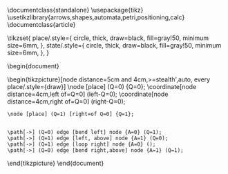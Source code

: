 \documentclass{standalone}
\usepackage{tikz}
\usetikzlibrary{arrows,shapes,automata,petri,positioning,calc}
\documentclass{article}

\tikzset{
    place/.style={
        circle,
        thick,
        draw=black,
        fill=gray!50,
        minimum size=6mm,
    },
        state/.style={
        circle,
        thick,
        draw=black,
        fill=gray!50,
        minimum size=6mm,
    },
}

\begin{document}

\begin{tikzpicture}[node distance=5cm and 4cm,>=stealth',auto, every place/.style={draw}]
    \node [place] (Q=0) {Q=0};
    \coordinate[node distance=4cm,left of=Q=0] (left-Q=0);
    \coordinate[node distance=4cm,right of=Q=0] (right-Q=0);

   

    \node [place] (Q=1) [right=of Q=0] {Q=1};
  

    \path[->] (Q=0) edge [bend left] node {A=0} (Q=1);
    \path[->] (Q=1) edge [left, above] node {A=1} (Q=0);
    \path[->] (Q=1) edge [loop right] node {A=0} ();
    \path[->] (Q=0) edge [bend right,above] node {A=1} (Q=1);
   

        
\end{tikzpicture}
\end{document}


